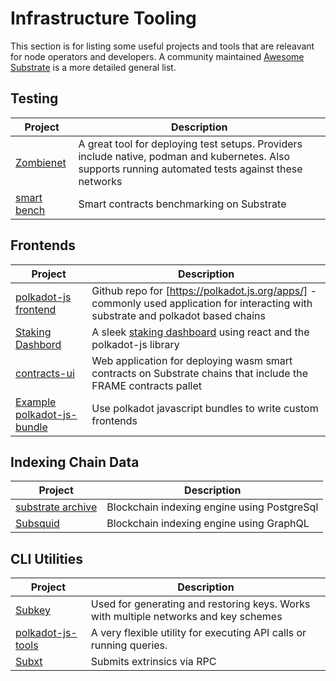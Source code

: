 Infrastructure Tooling
===========================

This section is for listing some useful projects and tools that are releavant for node operators and developers. A community maintained [Awesome Substrate](https://github.com/substrate-developer-hub/awesome-substrate) is a more detailed general list.



## Testing

| Project | Description | 
| ------ | ------------------------------------------- |
| [Zombienet](https://github.com/paritytech/zombienet) | A great tool for deploying test setups. Providers include native, podman and kubernetes. Also supports running automated tests against these networks |
| [smart bench](https://github.com/paritytech/smart-bench) | Smart contracts benchmarking on Substrate  |


## Frontends

| Project | Description | 
| ------ | ------------------------------------------- |
| [polkadot-js frontend](https://github.com/polkadot-js/apps) | Github repo for [https://polkadot.js.org/apps/] - commonly used application for interacting with substrate and polkadot based chains |
| [Staking Dashbord](https://github.com/paritytech/polkadot-staking-dashboard) | A sleek [staking dashboard](https://staking.polkadot.network/dashboard) using react and the polkadot-js library |
| [contracts-ui](https://github.com/paritytech/contracts-ui) |  Web application for deploying wasm smart contracts on Substrate chains that include the FRAME contracts pallet  |
| [Example polkadot-js-bundle](https://github.com/polkadot-js/common/blob/master/test-bundle.html) | Use polkadot javascript bundles to write custom frontends |


## Indexing Chain Data

| Project | Description | 
| ------ | ------------------------------------------- |
| [substrate archive](https://github.com/paritytech/substrate-archive.git) |  Blockchain indexing engine using PostgreSql |
| [Subsquid](https://github.com/subsquid/squid) | Blockchain indexing engine using GraphQL |




## CLI Utilities

| Project | Description | 
| ------ | ------------------------------------------- |
| [Subkey](https://github.com/paritytech/substrate/tree/master/bin/utils/subkey) | Used for generating and restoring keys. Works with multiple networks and key schemes |
| [polkadot-js-tools](https://github.com/polkadot-js/tools) | A very flexible utility for executing API calls or running queries. |
| [Subxt](https://github.com/paritytech/subxt) | Submits extrinsics via RPC | 

